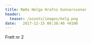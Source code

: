 ```yaml
---
title: Ræða Helga Hrafns Gunnarssonar
header:
  teaser: /assets/images/helg.png
date:   2017-12-15 08:38:40 +0100
---
```


Frett nr 2
